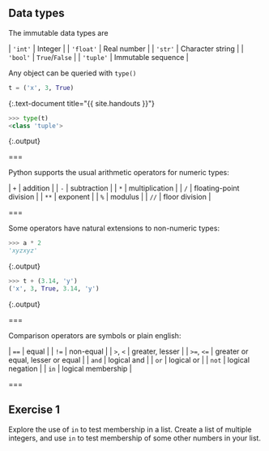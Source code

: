 ---
---

## Data types

The immutable data types are

| `'int'`   | Integer            |
| `'float'` | Real number        |
| `'str'`   | Character string   |
| `'bool'`  | `True`/`False`     |
| `'tuple'` | Immutable sequence |

Any object can be queried with `type()` 


~~~python
t = ('x', 3, True)
~~~
{:.text-document title="{{ site.handouts }}"}



~~~python
>>> type(t)
<class 'tuple'>
~~~
{:.output}



===

Python supports the usual arithmetic operators for numeric types:

| `+`  | addition                |
| `-`  | subtraction             |
| `*`  | multiplication          |
| `/`  | floating-point division |
| `**` | exponent                |
| `%`  | modulus                 |
| `//` | floor division          |

===

Some operators have natural extensions to non-numeric types:


~~~python
>>> a * 2
'xyzxyz'
~~~
{:.output}




~~~python
>>> t + (3.14, 'y')
('x', 3, True, 3.14, 'y')
~~~
{:.output}



===

Comparison operators are symbols or plain english:

| `==`       | equal                             |
| `!=`       | non-equal                         |
| `>`, `<`   | greater, lesser                   |
| `>=`, `<=` | greater or equal, lesser or equal |
| `and`      | logical and                       |
| `or`       | logical or                        |
| `not`      | logical negation                  |
| `in`       | logical membership                |

===

## Exercise 1

Explore the use of `in` to test membership in a list. Create a list of multiple integers, and use `in` to test membership of some other numbers in your list.
